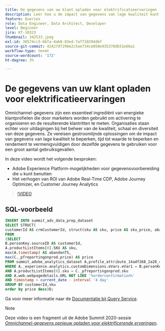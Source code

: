 ```yaml
---
title: De gegevens van uw klant opladen voor elektrificatieervaringen
description: Leer hoe u de impact van gegevens van lage kwaliteit kunt beperken, tijd tot waarde kunt beperken en rendement op investeringen kunt vermenigvuldigen door dezelfde gegevens te gebruiken voor een groot aantal gebruiksgevallen.
feature: Queries
role: Data Engineer, Data Architect, Developer
level: Beginner
jira: KT-10323
thumbnail: 342533.jpeg
exl-id: 30574cc5-66fa-4ab8-83ed-7af710294dbf
source-git-commit: 42427df298e2c5ae734ce050e935378db51e66a1
workflow-type: tm+mt
source-wordcount: '172'
ht-degree: 3%

---
```


# De gegevens van uw klant opladen voor elektrificatieervaringen

Omnichannel-gegevens zijn een essentieel ingrediënt van energieke klantprofielen die door marketers worden gebruikt om activering te organiseren en de resulterende klantritten te meten. Organisaties staan echter voor uitdagingen bij het beheer van de kwaliteit, schaal en diversiteit van deze gegevens. Ze vereisen gestroomlijnde oplossingen om de impact van gegevens van lage kwaliteit te beperken, tijd tot waarde te beperken en rendement te vermenigvuldigen door dezelfde gegevens te gebruiken voor een groot aantal gebruiksgevallen.

In deze video wordt het volgende besproken:

* Adobe Experience Platform-mogelijkheden voor gegevensvoorbereiding die u kunt benutten
* Het verhogen van ROI van Adobe Real-Time CDP, Adobe Journey Optimizer, en Customer Journey Analytics

>[!VIDEO](https://video.tv.adobe.com/v/342533?quality=12&learn=on)

## SQL-voorbeeld

```sql
INSERT INTO summit_adv_data_prep_dataset
SELECT STRUCT(
customerId AS crmCustomerId, struct(sku AS sku, price AS sku_price, abandonTS AS abandonTS) AS abandonBrowse) AS _pfreportingonprod
FROM
(SELECT
B.personKey.sourceID AS customerId,
A.productListItems[0].SKU AS sku,
max(A.timestamp) AS abandonTS,
max(C._pfreportingonprod.price) AS price
FROM summit_adobe_analytics_dataset A,profile_attribute_14adf268_2a20_4dee_bee6_a6b0e34616a9 B,summit_product_dataset C
WHERE A._experience.analytics.customDimensions.eVars.eVar1 = B.personKey.sourceID
AND A.productListItems[0].sku = C._pfreportingonprod.sku
AND A.web.webpagedetails.URL NOT LIKE '%orderconfirmation%'
AND timestamp > current_date - interval '4 day'
GROUP BY customerId,sku
order by price desc)D;
```

Ga voor meer informatie naar de [Documentatie bij Query Service](https://experienceleague.adobe.com/docs/experience-platform/query/home.html?lang=nl).

>[!NOTE]
>
>Deze video is een fragment uit de Adobe Summit 2020-sessie *[Omnichannel-gegevens opnieuw opladen voor elektrificerende ervaringen](https://business.adobe.com/summit/2022/sessions/recharging-omnichannel-data-for-electrifying-exper-s409.html)*.
